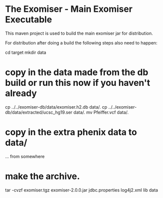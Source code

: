 The Exomiser - Main Exomiser Executable 
===============================================================

This maven project is used to build the main exomiser jar for distribution.

For distribution after doing a build the following steps also need to happen:

cd target
mkdir data
# copy in the data made from the db build or run this now if you haven't already
cp ../../exomiser-db/data/exomiser.h2.db data/.
cp ../../exomiser-db/data/extracted/ucsc_hg19.ser data/.
mv Pfeiffer.vcf data/.
# copy in the extra phenix data to data/
... from somewhere
# make the archive.
tar -cvzf exomiser.tgz exomiser-2.0.0.jar jdbc.properties log4j2.xml lib data 

